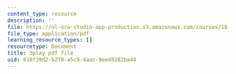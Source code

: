 ```yaml
---
content_type: resource
description: ''
file: https://ol-ocw-studio-app-production.s3.amazonaws.com/courses/18-01sc-single-variable-calculus-fall-2010/818f39d2b2f8a5c94aac9ee49282ba44_E7oR_JBgUzA.pdf
file_type: application/pdf
learning_resource_types: []
resourcetype: Document
title: 3play pdf file
uid: 818f39d2-b2f8-a5c9-4aac-9ee49282ba44
---
```

